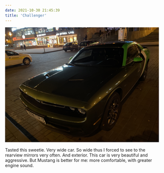 ```yaml
---
date: 2021-10-30 21:45:39
title: 'Challenger'
---
```


![Сandy wrapper.](IMG_2526.jpg)

Tasted this sweetie. Very wide car. So wide thus I forced to see to the rearview mirrors very often.
And exterior. This car is very beautiful and aggressive. But Mustang is better for me: more
comfortable, with greater engine sound.
